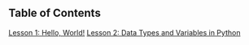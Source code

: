## Table of Contents

[Lesson 1: Hello, World!](./lesson1.md)
[Lesson 2: Data Types and Variables in Python](./lesson2.md)

